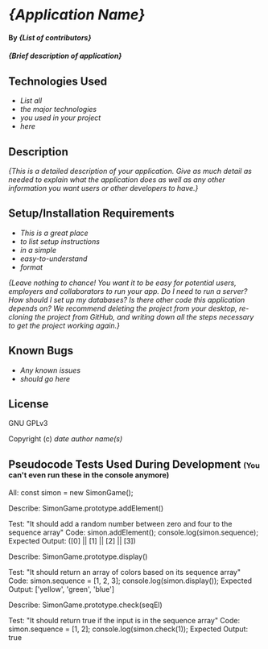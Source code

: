 # _{Application Name}_

#### By _**{List of contributors}**_

#### _{Brief description of application}_

## Technologies Used

* _List all_
* _the major technologies_
* _you used in your project_
* _here_

## Description

_{This is a detailed description of your application. Give as much detail as needed to explain what the application does as well as any other information you want users or other developers to have.}_

## Setup/Installation Requirements

* _This is a great place_
* _to list setup instructions_
* _in a simple_
* _easy-to-understand_
* _format_

_{Leave nothing to chance! You want it to be easy for potential users, employers and collaborators to run your app. Do I need to run a server? How should I set up my databases? Is there other code this application depends on? We recommend deleting the project from your desktop, re-cloning the project from GitHub, and writing down all the steps necessary to get the project working again.}_

## Known Bugs

* _Any known issues_
* _should go here_

## License

GNU GPLv3

Copyright (c) _date_ _author name(s)_

## Pseudocode Tests Used During Development <small><small>(You can't even run these in the console anymore)</small></small>
All:
const simon = new SimonGame();

Describe: SimonGame.prototype.addElement()

Test: "It should add a random number between zero and four to the sequence array"
Code: 
simon.addElement();
console.log(simon.sequence);
Expected Output: ([0] || [1] || [2] || [3])

Describe: SimonGame.prototype.display()

Test: "It should return an array of colors based on its sequence array"
Code:
simon.sequence = [1, 2, 3];
console.log(simon.display());
Expected Output: ['yellow', 'green', 'blue']

Describe: SimonGame.prototype.check(seqEl)

Test: "It should return true if the input is in the sequence array"
Code: 
simon.sequence = [1, 2];
console.log(simon.check(1));
Expected Output: true